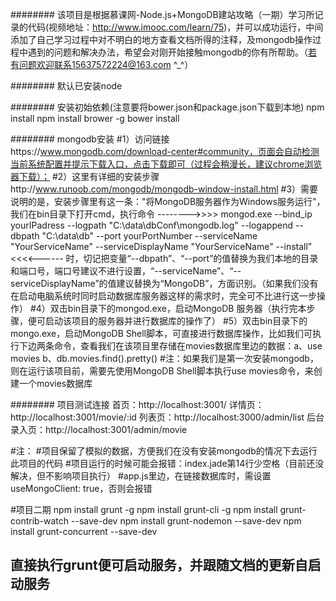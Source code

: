 ######## 该项目是根据慕课网-Node.js+MongoDB建站攻略（一期）学习所记录的代码(视频地址：http://www.imooc.com/learn/75)，并可以成功运行，中间添加了自己学习过程中对不明白的地方查看文档所得的注释，及mongodb操作过程中遇到的问题和解决办法，希望会对刚开始接触mongodb的你有所帮助。（若有问题欢迎联系15637572224@163.com ^_^）

######## 默认已安装node

######## 安装初始依赖(注意要将bower.json和package.json下载到本地)
npm install 
npm install brower -g
bower install

######## mongodb安装
#1）访问链接https://www.mongodb.com/download-center#community，页面会自动检测当前系统配置并提示下载入口，点击下载即可（过程会稍漫长，建议chrome浏览器下载）；
#2）这里有详细的安装步骤http://www.runoob.com/mongodb/mongodb-window-install.html
#3）需要说明的是，安装步骤里有这一条："将MongoDB服务器作为Windows服务运行"，我们在bin目录下打开cmd，执行命令  -------->>>>  mongod.exe --bind_ip yourIPadress --logpath "C:\data\dbConf\mongodb.log" --logappend --dbpath "C:\data\db" --port yourPortNumber --serviceName "YourServiceName" --serviceDisplayName "YourServiceName" --install” <<<<------  时，切记把变量“--dbpath”、“--port”的值替换为我们本地的目录和端口号，端口号建议不进行设置，“--serviceName”、“--serviceDisplayName”的值建议替换为“MongoDB”，方面识别。（如果我们没有在启动电脑系统时同时启动数据库服务器这样的需求时，完全可不比进行这一步操作）
#4）双击bin目录下的mongod.exe，启动MongoDB 服务器（执行完本步骤，便可启动该项目的服务器并进行数据库的操作了）
#5）双击bin目录下的mongo.exe，启动MongoDB Shell脚本，可直接进行数据库操作，比如我们可执行下边两条命令，查看我们在该项目里存储在movies数据库里边的数据：a、use movies   b、db.movies.find().pretty()
#注：如果我们是第一次安装mongodb，则在运行该项目前，需要先使用MongoDB Shell脚本执行use movies命令，来创建一个movies数据库

######## 项目测试连接
首页：http://localhost:3001/
详情页：http://localhost:3001/movie/:id
列表页：http://localhost:3000/admin/list
后台录入页：http://localhost:3001/admin/movie

#注：
#项目保留了模拟的数据，方便我们在没有安装mongodb的情况下去运行此项目的代码
#项目运行的时候可能会报错：index.jade第14行少空格（目前还没解决，但不影响项目执行）
#app.js里边，在链接数据库时，需设置useMongoClient: true，否则会报错


#项目二期
npm install grunt -g
npm install grunt-cli -g
npm install grunt-contrib-watch --save-dev
npm install grunt-nodemon --save-dev
npm install grunt-concurrent --save-dev

## 直接执行grunt便可启动服务，并跟随文档的更新自启动服务




